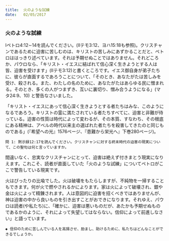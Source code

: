 ```yaml
---
title:  火のような試練
date:   02/05/2017
---
```


### 火のような試練

 Iペトロ4:12∼14を読んでください。(IIテモ3:12、ヨハ15:18も参照)。クリスチャンであるために迫害に苦しむのは、キリストの苦しみにあずかることだと、ペトロははっきり述べています。それは予期せぬことではありません。それどころか、パウロなら、「キリスト・イエスに結ばれて信心深く生きようとする人は皆、迫害を受けます」(IIテモ3:12)と書くところです。イエス御自身が弟子たちに、彼らが直面するであろうことについて、「そのとき、あなたがたは苦しみを受け、殺される。また、わたしの名のために、あなたがたはあらゆる民に憎まれる。そのとき、多くの人がつまずき、互いに裏切り、憎み合うようになる」(マタ24:9、10) と警告なさいました。

「キリスト・イエスにあって信心深く生きようとする者たちはみな、このようになるであろう。キリストの霊に満たされている者たちすべてに、迫害と非難が待っている。迫害の性質は時代によって変わるが、その本質、すなわち、その根底にある精神は、アベルの時代以来主の選ばれた者たちを殺害してきたのと同じものである」(『希望への光』1576ページ、『患難から栄光へ』下巻280ページ)。

`問 1: 黙示録12:17を読んでください。クリスチャンに対する終末時代の迫害の現実について、この聖句は何と言っていますか。`

 間違いなく、忠実なクリスチャンにとって、迫害は絶えず付きまとう現実になりえます。これこそ、読者が直面していた「火のような試練」についてペトロがここで警告している現実です。

 火はぴったりの比喩でした。火は破壊をもたらしますが、不純物を一掃することもできます。何が火で燃やされるかによります。家は火によって破壊され、銀や金は火によって精錬されます。人は意図的に迫害を招くべきではありませんが、神は迫害の中から良いものを引き出すことがおできになります。それゆえ、パウロは読者(や私たち)に、「確かに、迫害は悪いものだが、あたかも予期せぬものであるかのように、それによって失望してはならない。信仰によって前進しなさい」と語っています。

`◆ 信仰のために苦しんでいる人を高揚させ、励まし、助けるために、私たちはどんなことができるでしょうか。`
